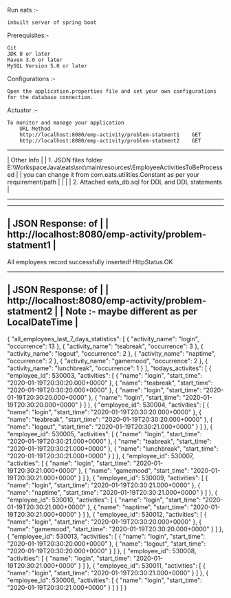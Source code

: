 Run eats :-

	inbuilt server of spring boot

Prerequisites:-

	Git
	JDK 8 or later
	Maven 3.0 or later
	MySQL Version 5.0 or later
	
Configurations :-

	Open the application.properties file and set your own configurations for the database connection.

Actuator :-

	To monitor and manage your application
		URL	Method
		http://localhost:8080/emp-activity/problem-statment1	GET
		http://localhost:8080/emp-activity/problem-statment2	GET
	
	
-----------------------------------------------------------------------------------------------------------------
|							Other Info																			|
|		1.	JSON files folder	E:\\WorkspaceJava\\eats\\src\\main\\resources\\EmployeeActivitiesToBeProcessed  |
|			you can change it from com.eats.utilities.Constant	as per your requirement/path			|
|																																	|
|		2. Attached eats_db.sql for DDL and DDL statements 														|
-------------------------------------------------------------------------------	----------------------------------

-------------------------------------------------------------------------------
|							JSON Response: of 									|
|				http://localhost:8080/emp-activity/problem-statment1			|
-------------------------------------------------------------------------------	
All employees record successfully inserted!
HttpStatus.OK

-------------------------------------------------------------------------------
|							JSON Response: of 									|
|				http://localhost:8080/emp-activity/problem-statment2			|
|				Note :- maybe different as per LocalDateTime					|
-------------------------------------------------------------------------------
{
    "all_employees_last_7_days_statistics": [
        {
            "activity_name": "login",
            "occurrence": 13
        },
        {
            "activity_name": "teabreak",
            "occurrence": 3
        },
        {
            "activity_name": "logout",
            "occurrence": 2
        },
        {
            "activity_name": "naptime",
            "occurrence": 2
        },
        {
            "activity_name": "gamemood",
            "occurrence": 2
        },
        {
            "activity_name": "lunchbreak",
            "occurrence": 1
        }
    ],
    "todays_activites": [
        {
            "employee_id": 530003,
            "activities": [
                {
                    "name": "login",
                    "start_time": "2020-01-19T20:30:20.000+0000"
                },
                {
                    "name": "teabreak",
                    "start_time": "2020-01-19T20:30:20.000+0000"
                },
                {
                    "name": "login",
                    "start_time": "2020-01-19T20:30:20.000+0000"
                },
                {
                    "name": "login",
                    "start_time": "2020-01-19T20:30:20.000+0000"
                }
            ]
        },
        {
            "employee_id": 530004,
            "activities": [
                {
                    "name": "login",
                    "start_time": "2020-01-19T20:30:20.000+0000"
                },
                {
                    "name": "teabreak",
                    "start_time": "2020-01-19T20:30:20.000+0000"
                },
                {
                    "name": "logout",
                    "start_time": "2020-01-19T20:30:21.000+0000"
                }
            ]
        },
        {
            "employee_id": 530005,
            "activities": [
                {
                    "name": "login",
                    "start_time": "2020-01-19T20:30:21.000+0000"
                },
                {
                    "name": "teabreak",
                    "start_time": "2020-01-19T20:30:21.000+0000"
                },
                {
                    "name": "lunchbreak",
                    "start_time": "2020-01-19T20:30:21.000+0000"
                }
            ]
        },
        {
            "employee_id": 530007,
            "activities": [
                {
                    "name": "login",
                    "start_time": "2020-01-19T20:30:21.000+0000"
                },
                {
                    "name": "gamemood",
                    "start_time": "2020-01-19T20:30:21.000+0000"
                }
            ]
        },
        {
            "employee_id": 530009,
            "activities": [
                {
                    "name": "login",
                    "start_time": "2020-01-19T20:30:21.000+0000"
                },
                {
                    "name": "naptime",
                    "start_time": "2020-01-19T20:30:21.000+0000"
                }
            ]
        },
        {
            "employee_id": 530010,
            "activities": [
                {
                    "name": "login",
                    "start_time": "2020-01-19T20:30:21.000+0000"
                },
                {
                    "name": "naptime",
                    "start_time": "2020-01-19T20:30:21.000+0000"
                }
            ]
        },
        {
            "employee_id": 530012,
            "activities": [
                {
                    "name": "login",
                    "start_time": "2020-01-19T20:30:20.000+0000"
                },
                {
                    "name": "gamemood",
                    "start_time": "2020-01-19T20:30:20.000+0000"
                }
            ]
        },
        {
            "employee_id": 530013,
            "activities": [
                {
                    "name": "login",
                    "start_time": "2020-01-19T20:30:20.000+0000"
                },
                {
                    "name": "logout",
                    "start_time": "2020-01-19T20:30:20.000+0000"
                }
            ]
        },
        {
            "employee_id": 530008,
            "activities": [
                {
                    "name": "login",
                    "start_time": "2020-01-19T20:30:21.000+0000"
                }
            ]
        },
        {
            "employee_id": 530011,
            "activities": [
                {
                    "name": "login",
                    "start_time": "2020-01-19T20:30:21.000+0000"
                }
            ]
        },
        {
            "employee_id": 530006,
            "activities": [
                {
                    "name": "login",
                    "start_time": "2020-01-19T20:30:21.000+0000"
                }
            ]
        }
    ]
}
